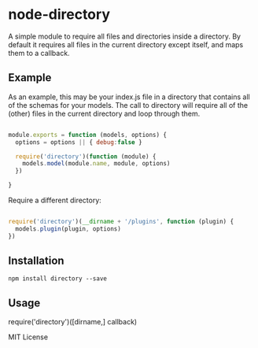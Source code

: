 node-directory
=========
A simple module to require all files and directories inside a directory.  By 
default it requires all files in the current directory except itself, and maps 
them to a callback.

Example
-------

As an example, this may be your index.js file in a directory that contains all 
of the schemas for your models. The call to directory will require all of the 
(other) files in the current directory and loop through them.

```javascript

module.exports = function (models, options) {
  options = options || { debug:false }

  require('directory')(function (module) {
    models.model(module.name, module, options)
  })

}

````

Require a different directory:

```javascript

require('directory')(__dirname + '/plugins', function (plugin) {
  models.plugin(plugin, options)
})

````

Installation
------------

    npm install directory --save

Usage
-----

require('directory')([dirname,] callback)


MIT License

